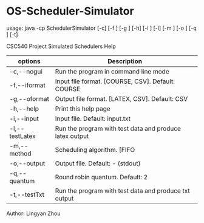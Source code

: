 # OS-Scheduler-Simulator
usage: java -cp <path> SchedulerSimulator  [-c] [-f <arg>] [-g <arg>] [-h] [-i
       <arg>] [-l] [-m <arg>] [-o <arg>] [-q <arg>] [-t]

CSC540 Project Simulated Schedulers Help

|   options                  |  Description       |
|----------------------------|-----------------------------------------------------------------|
|    -c,--nogui              |  Run the program in command line mode |
|   -f,--iformat <arg>       |  Input file format. [COURSE, CSV]. Default: COURSE |
|    -g,--oformat <arg>      |  Output file format. [LATEX, CSV]. Default: CSV |
|    -h,--help               |  Print this help page |
|    -i,--input <arg>        |  Input file. Default: input.txt |
|    -l,--testLatex          |  Run the program with test data and produce latex output |
|    -m,--method <arg>       |  Scheduling algorithm. [FIFO | RR | SJF | SRT]. Default: FIFO |
|    -o,--output <arg>       |  Output file. Default: - (stdout) |
|    -q,--quantum <arg>      |  Round robin quantum. Default: 2 |
|    -t,--testTxt            |  Run the program with test data and produce txt output |

Author: Lingyan Zhou

